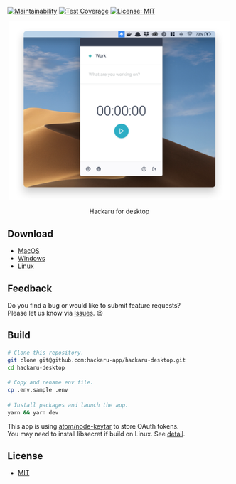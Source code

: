 [![Maintainability](https://api.codeclimate.com/v1/badges/5b7af3e22e611188ea0d/maintainability)](https://codeclimate.com/github/hackaru-app/hackaru-desktop/maintainability)
[![Test Coverage](https://api.codeclimate.com/v1/badges/5b7af3e22e611188ea0d/test_coverage)](https://codeclimate.com/github/hackaru-app/hackaru-desktop/test_coverage)
[![License: MIT](https://img.shields.io/badge/License-MIT-green.svg)](https://opensource.org/licenses/MIT)

<p align="center">
  <p align="center"><img src="./docs/images/screenshot.png" width="500" /></p>
  <p align="center">Hackaru for desktop</p>
</p>

## Download
- [MacOS](https://github.com/hackaru-app/hackaru-desktop/releases/download/v1.2.1/hackaru-desktop-v1.2.1.dmg)
- [Windows](https://github.com/hackaru-app/hackaru-desktop/releases/download/v1.2.1/hackaru-desktop-v1.2.1.exe)
- [Linux](https://github.com/hackaru-app/hackaru-desktop/releases/download/v1.2.1/hackaru-desktop-v1.2.1.AppImage)

## Feedback

Do you find a bug or would like to submit feature requests?  
Please let us know via [Issues](https://github.com/hackaru-app/hackaru-desktop/issues). 😉

## Build
```sh
# Clone this repository.
git clone git@github.com:hackaru-app/hackaru-desktop.git
cd hackaru-desktop

# Copy and rename env file.
cp .env.sample .env

# Install packages and launch the app.
yarn && yarn dev
```

This app is using [atom/node-keytar](https://github.com/atom/node-keytar) to store OAuth tokens.  
You may need to install libsecret if build on Linux. See [detail](https://github.com/atom/node-keytar).

## License

- [MIT](./LICENSE)
